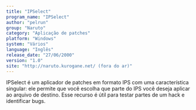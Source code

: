 ```yaml
---
title: "IPSelect"
program_name: "IPSelect"
author: "pelrun"
group: "Naruto"
category: "Aplicação de patches"
platform: "Windows"
system: "Vários"
language: "Inglês"
release_date: "27/06/2000"
version: "1.0"
site: "http://naruto.kurogane.net/ (fora do ar)"
---
```

IPSelect é um aplicador de patches em formato IPS com uma característica singular: ele permite que você escolha que parte do IPS você deseja aplicar ao arquivo de destino. Esse recurso é útil para testar partes de um hack e identificar bugs.

